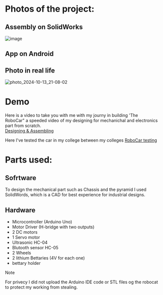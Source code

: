 # Photos of the project: 

## Assembly on SolidWorks
![image](https://github.com/user-attachments/assets/70f8b83a-d069-4fcc-81b0-c0703d7fbdd0)


## App on Android



## Photo in real life 
![photo_2024-10-13_21-08-02](https://github.com/user-attachments/assets/46f681d7-ae8e-48e8-87a2-502369331b32)



# Demo
Here is a video to take you with me with my journy in building 'The RoboCar" a speeded video of my designing for mechanichal and electronics part from scratch.<br>
[Designing & Assembling](https://x.com/englayan22/status/1828775173195219093/video/1)

Here I've tested the car in my college between my colleges 
[RoboCar testing](https://x.com/englayan22/status/1828775173195219093/video/2)



# Parts used:
## Sofrtware 
To design the mechanical part such as Chassis and the pyramid I used SolidWords, which is a CAD for best experience for industrial designs. 

## Hardware
- Microcontroller (Arduino Uno)
- Motor Driver (H-bridge with two outputs)
- 2 DC motors
- 1 Servo motor
- Ultrasonic HC-04
- Blutooth sensor HC-05
- 2 Wheels
- 2 lithium Bettaries (4V for each one)
- bettary holder

>[!NOTE]
> For privecy I did not upload the Arduino IDE code or STL files og the robocat to protect my working from stealing. 
